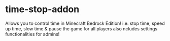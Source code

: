 # time-stop-addon
Allows you to control time in Minecraft Bedrock Edition!
i.e. stop time, speed up time, slow time & pause the game for all players
also ncludes settings functionalities for admins!
